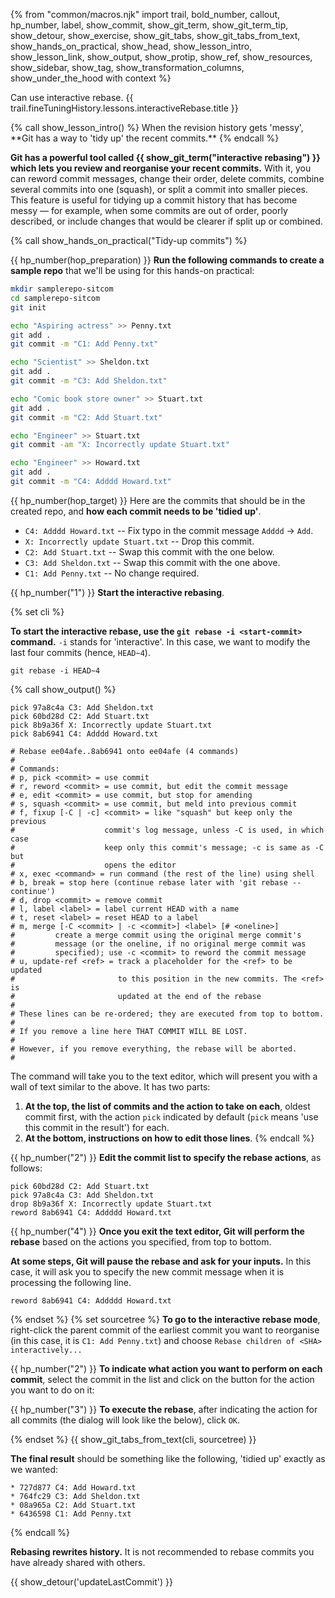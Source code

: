 {% from "common/macros.njk" import trail, bold_number, callout, hp_number, label, show_commit, show_git_term, show_git_term_tip, show_detour, show_exercise, show_git_tabs, show_git_tabs_from_text, show_hands_on_practical, show_head, show_lesson_intro, show_lesson_link, show_output, show_protip, show_ref, show_resources, show_sidebar, show_tag, show_transformation_columns, show_under_the_hood with context %}

<span id="prereqs"></span>
<span id="outcomes">Can use interactive rebase.</span>
<span id="title">{{ trail.fineTuningHistory.lessons.interactiveRebase.title }}</span>

<div id="body">
{% call show_lesson_intro() %}
When the revision history gets 'messy', **Git has a way to 'tidy up' the recent commits.**
{% endcall %}

**Git has a powerful tool called {{ show_git_term("interactive rebasing") }} which lets you review and reorganise your recent commits.** With it, you can reword commit messages, change their order, delete commits, combine several commits into one (squash), or split a commit into smaller pieces. This feature is useful for tidying up a commit history that has become messy — for example, when some commits are out of order, poorly described, or include changes that would be clearer if split up or combined.

<!-- ================== start: HANDS-ON =========================== -->
{% call show_hands_on_practical("Tidy-up commits")  %}

{{ hp_number(hop_preparation) }} **Run the following commands to create a sample repo** that we'll be using for this hands-on practical:

```bash
mkdir samplerepo-sitcom
cd samplerepo-sitcom
git init

echo "Aspiring actress" >> Penny.txt
git add .
git commit -m "C1: Add Penny.txt"

echo "Scientist" >> Sheldon.txt
git add .
git commit -m "C3: Add Sheldon.txt"

echo "Comic book store owner" >> Stuart.txt
git add .
git commit -m "C2: Add Stuart.txt"

echo "Engineer" >> Stuart.txt
git commit -am "X: Incorrectly update Stuart.txt"

echo "Engineer" >> Howard.txt
git add .
git commit -m "C4: Adddd Howard.txt"
```
{{ hp_number(hop_target) }} Here are the commits that should be in the created repo, and **how each commit needs to be 'tidied up'**.
* `C4: Adddd Howard.txt` -- Fix typo in the commit message `Adddd` → `Add`.
* `X: Incorrectly update Stuart.txt` -- Drop this commit.
* `C2: Add Stuart.txt` -- Swap this commit with the one below.
* `C3: Add Sheldon.txt` -- Swap this commit with the one above.
* `C1: Add Penny.txt` -- No change required.

{{ hp_number("1") }} **Start the interactive rebasing**.

{% set cli %} <!-- ------ start: Git Tabs --------------->

**To start the interactive rebase, use the `git rebase -i <start-commit>` command.** `-i` stands for 'interactive'. In this case, we want to modify the last four commits (hence, `HEAD~4`).
```bash{.no-line-numbers}
git rebase -i HEAD~4
```
{% call show_output() %}
```bash{.no-line-numbers}
pick 97a8c4a C3: Add Sheldon.txt
pick 60bd28d C2: Add Stuart.txt
pick 8b9a36f X: Incorrectly update Stuart.txt
pick 8ab6941 C4: Adddd Howard.txt

# Rebase ee04afe..8ab6941 onto ee04afe (4 commands)
#
# Commands:
# p, pick <commit> = use commit
# r, reword <commit> = use commit, but edit the commit message
# e, edit <commit> = use commit, but stop for amending
# s, squash <commit> = use commit, but meld into previous commit
# f, fixup [-C | -c] <commit> = like "squash" but keep only the previous
#                    commit's log message, unless -C is used, in which case
#                    keep only this commit's message; -c is same as -C but
#                    opens the editor
# x, exec <command> = run command (the rest of the line) using shell
# b, break = stop here (continue rebase later with 'git rebase --continue')
# d, drop <commit> = remove commit
# l, label <label> = label current HEAD with a name
# t, reset <label> = reset HEAD to a label
# m, merge [-C <commit> | -c <commit>] <label> [# <oneline>]
#         create a merge commit using the original merge commit's
#         message (or the oneline, if no original merge commit was
#         specified); use -c <commit> to reword the commit message
# u, update-ref <ref> = track a placeholder for the <ref> to be updated
#                       to this position in the new commits. The <ref> is
#                       updated at the end of the rebase
#
# These lines can be re-ordered; they are executed from top to bottom.
#
# If you remove a line here THAT COMMIT WILL BE LOST.
#
# However, if you remove everything, the rebase will be aborted.
#
```
The command will take you to the text editor, which will present you with a wall of text similar to the above. It has two parts:

1. **At the top, the list of commits and the action to take on each**, oldest commit first, with the action `pick` indicated by default (`pick` means 'use this commit in the result') for each.
1. **At the bottom, instructions on how to edit those lines**.
{% endcall %}

{{ hp_number("2") }} **Edit the commit list to specify the rebase actions**, as follows:
```bash{.no-line-numbers}
pick 60bd28d C2: Add Stuart.txt
pick 97a8c4a C3: Add Sheldon.txt
drop 8b9a36f X: Incorrectly update Stuart.txt
reword 8ab6941 C4: Addddd Howard.txt
```
{{ hp_number("4") }} **Once you exit the text editor, Git will perform the rebase** based on the actions you specified, from top to bottom.

**At some steps, Git will pause the rebase and ask for your inputs.** In this case, it will ask you to specify the new commit message when it is processing the following line.
```bash{.no-line-numbers}
reword 8ab6941 C4: Addddd Howard.txt
```

{% endset %}
{% set sourcetree %}
**To go to the interactive rebase mode**, right-click the parent commit of the earliest commit you want to reorganise (in this case, it is `C1: Add Penny.txt`) and choose `Rebase children of <SHA> interactively...`<br>
<pic src="images/sourcetreeRightClickToRebase.png" width="500" />

{{ hp_number("2") }} **To indicate what action you want to perform on each commit**, select the commit in the list and click on the button for the action you want to do on it:<br>
<pic src="images/sourcetreeIndicateModifications.png" width="700" />

{{ hp_number("3") }} **To execute the rebase**, after indicating the action for all commits (the dialog will look like the below), click `OK`.<br>
<pic src="images/sourcetreeExecuteModifications.png" width="700" />

{% endset %}
{{ show_git_tabs_from_text(cli, sourcetree) }}
<!-- ------ end: Git Tabs -------------------------------->

**The final result** should be something like the following, 'tidied up' exactly as we wanted:
```{.no-line-numbers}
* 727d877 C4: Add Howard.txt
* 764fc29 C3: Add Sheldon.txt
* 08a965a C2: Add Stuart.txt
* 6436598 C1: Add Penny.txt
```
{% endcall %}<!-- ===== end: HANDS-ON ============================ -->

<box type="warning" seamless>

**Rebasing rewrites history.** It is not recommended to rebase commits you have already shared with others.
</box>

</div>
<div id="extras">
{{ show_detour('updateLastCommit') }}
</div>
